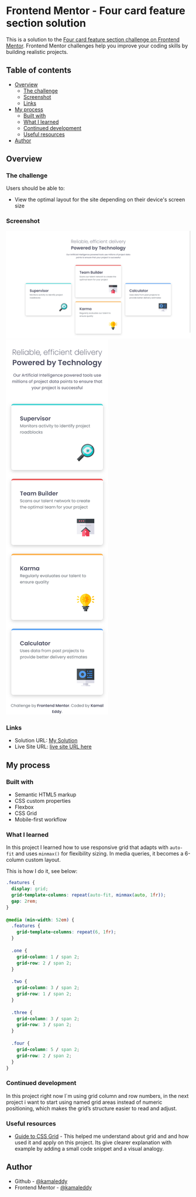 # Frontend Mentor - Four card feature section solution

This is a solution to the [Four card feature section challenge on Frontend Mentor](https://www.frontendmentor.io/challenges/four-card-feature-section-weK1eFYK). Frontend Mentor challenges help you improve your coding skills by building realistic projects.

## Table of contents

- [Overview](#overview)
  - [The challenge](#the-challenge)
  - [Screenshot](#screenshot)
  - [Links](#links)
- [My process](#my-process)
  - [Built with](#built-with)
  - [What I learned](#what-i-learned)
  - [Continued development](#continued-development)
  - [Useful resources](#useful-resources)
- [Author](#author)

## Overview

### The challenge

Users should be able to:

- View the optimal layout for the site depending on their device's screen size

### Screenshot

![](./screenshot/Desktop%20View.png)
![](./screenshot/Mobile%20View.png)

### Links

- Solution URL: [My Solution](https://www.frontendmentor.io/solutions/building-four-card-feature-section-with-css-grid-and-flexbox-dFU-eaDY0i)
- Live Site URL: [live site URL here](https://kamaleddy.github.io/Four-card-feature-section/)

## My process

### Built with

- Semantic HTML5 markup
- CSS custom properties
- Flexbox
- CSS Grid
- Mobile-first workflow

### What I learned

In this project I learned how to use responsive grid that adapts with `auto-fit` and uses `minmax()` for flexibility sizing. In media queries, it becomes a 6-column custom layout.

This is how I do it, see below:

```css
.features {
  display: grid;
  grid-template-columns: repeat(auto-fit, minmax(auto, 1fr));
  gap: 2rem;
}

@media (min-width: 52em) {
  .features {
    grid-template-columns: repeat(6, 1fr);
  }

  .one {
    grid-column: 1 / span 2;
    grid-row: 2 / span 2;
  }

  .two {
    grid-column: 3 / span 2;
    grid-row: 1 / span 2;
  }

  .three {
    grid-column: 3 / span 2;
    grid-row: 3 / span 2;
  }

  .four {
    grid-column: 5 / span 2;
    grid-row: 2 / span 2;
  }
}
```

### Continued development

In this project right now I`m using grid column and row numbers, in the next project i want to start using named grid areas instead of numeric positioning, which makes the grid’s structure easier to read and adjust.

### Useful resources

- [Guide to CSS Grid](https://www.joshwcomeau.com/css/interactive-guide-to-grid/) - This helped me understand about grid and and how used it and apply on this project. Its give clearer explanation with example by adding a small code snippet and a visual analogy.

## Author

- Github - [@kamaleddy](https://github.com/kamaleddy)
- Frontend Mentor - [@kamaleddy](https://www.frontendmentor.io/profile/kamaleddy)
